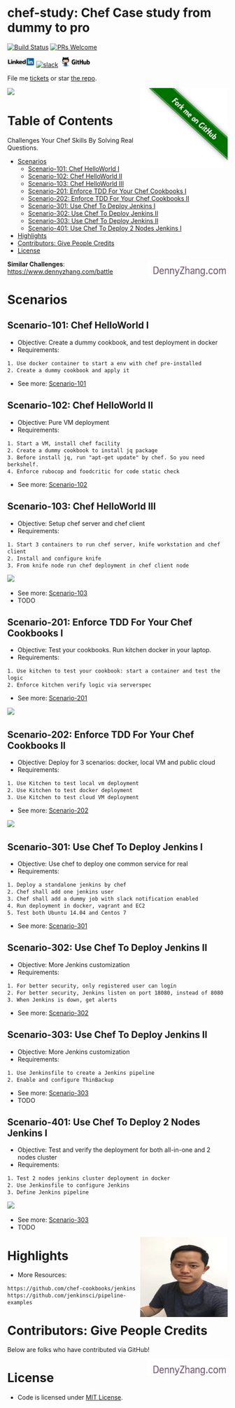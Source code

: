 # chef-study: Chef Case study from dummy to pro

[![Build Status](https://travis-ci.org/DennyZhang/chef-study.svg?branch=master)](https://travis-ci.org/DennyZhang/chef-study) [![PRs Welcome](https://img.shields.io/badge/PRs-welcome-brightgreen.svg)](http://makeapullrequest.com)

[![LinkedIn](https://raw.githubusercontent.com/USDevOps/mywechat-slack-group/master/images/linkedin.png)](https://www.linkedin.com/in/dennyzhang001) <a href="https://www.dennyzhang.com/slack" target="_blank" rel="nofollow"><img src="http://slack.dennyzhang.com/badge.svg" alt="slack"/></a> [![Github](https://raw.githubusercontent.com/USDevOps/mywechat-slack-group/master/images/github.png)](https://github.com/DennyZhang)

File me [tickets](https://github.com/DennyZhang/chef-study/issues) or star [the repo](https://github.com/DennyZhang/chef-study).

<a href="https://github.com/DennyZhang?tab=followers"><img align="right" width="200" height="183" src="https://raw.githubusercontent.com/USDevOps/mywechat-slack-group/master/images/fork_github.png" /></a>

<a href="https://www.dennyzhang.com"><img src="https://raw.githubusercontent.com/DennyZhang/chef-study/master/images/chef_icon.png"/> </a>

Table of Contents
=================
Challenges Your Chef Skills By Solving Real Questions.

   * [Scenarios](#scenarios)
      * [Scenario-101: Chef HelloWorld I](#scenario-101-chef-helloworld-i)
      * [Scenario-102: Chef HelloWorld II](#scenario-102-chef-helloworld-ii)
      * [Scenario-103: Chef HelloWorld III](#scenario-103-chef-helloworld-iii)
      * [Scenario-201: Enforce TDD For Your Chef Cookbooks I](#scenario-201-enforce-tdd-for-your-chef-cookbooks-i)
      * [Scenario-202: Enforce TDD For Your Chef Cookbooks II](#scenario-202-enforce-tdd-for-your-chef-cookbooks-ii)
      * [Scenario-301: Use Chef To Deploy Jenkins I](#scenario-301-use-chef-to-deploy-jenkins-i)
      * [Scenario-302: Use Chef To Deploy Jenkins II](#scenario-302-use-chef-to-deploy-jenkins-ii)
      * [Scenario-303: Use Chef To Deploy Jenkins II](#scenario-303-use-chef-to-deploy-jenkins-ii)
      * [Scenario-401: Use Chef To Deploy 2 Nodes Jenkins I](#scenario-401-use-chef-to-deploy-2-nodes-jenkins-i)
   * [Highlights](#highlights)
   * [Contributors: Give People Credits](#contributors-give-people-credits)
   * [License](#license)

<a href="https://www.dennyzhang.com"><img align="right" width="185" height="37" src="https://raw.githubusercontent.com/USDevOps/mywechat-slack-group/master/images/dns_small.png"></a>

**Similar Challenges**: https://www.dennyzhang.com/battle

# Scenarios

## Scenario-101: Chef HelloWorld I
- Objective: Create a dummy cookbook, and test deployment in docker
- Requirements:
```
1. Use docker container to start a env with chef pre-installed
2. Create a dummy cookbook and apply it
```
- See more: [Scenario-101](./Scenario-101)

## Scenario-102: Chef HelloWorld II
- Objective: Pure VM deployment
- Requirements:
```
1. Start a VM, install chef facility
2. Create a dummy cookbook to install jq package
3. Before install jq, run "apt-get update" by chef. So you need berkshelf.
4. Enforce rubocop and foodcritic for code static check
```
- See more: [Scenario-102](./Scenario-102)

## Scenario-103: Chef HelloWorld III
- Objective: Setup chef server and chef client
- Requirements:
```
1. Start 3 containers to run chef server, knife workstation and chef client
2. Install and configure knife
3. From knife node run chef deployment in chef client node
```
<a href="https://www.dennyzhang.com"><img src="https://raw.githubusercontent.com/DennyZhang/chef-study/master/images/scenario-103-design.png"/> </a>
- See more: [Scenario-103](./Scenario-103)
- TODO

## Scenario-201: Enforce TDD For Your Chef Cookbooks I
- Objective: Test your cookbooks. Run kitchen docker in your laptop.
- Requirements:
```
1. Use kitchen to test your cookbook: start a container and test the logic
2. Enforce kitchen verify logic via serverspec
```
- See more: [Scenario-201](./Scenario-201)

<a href="https://www.dennyzhang.com"><img src="https://raw.githubusercontent.com/DennyZhang/chef-study/master/images/scenario-201-design.png"/> </a>
## Scenario-202: Enforce TDD For Your Chef Cookbooks II
- Objective: Deploy for 3 scenarios: docker, local VM and public cloud
- Requirements:
```
1. Use Kitchen to test local vm deployment
2. Use Kitchen to test docker deployment
3. Use Kitchen to test cloud VM deployment
```
- See more: [Scenario-202](./Scenario-202)

<a href="https://www.dennyzhang.com"><img src="https://raw.githubusercontent.com/DennyZhang/chef-study/master/images/scenario-202-design.png"/> </a>

## Scenario-301: Use Chef To Deploy Jenkins I
- Objective: Use chef to deploy one common service for real
- Requirements:
```
1. Deploy a standalone jenkins by chef
2. Chef shall add one jenkins user
3. Chef shall add a dummy job with slack notification enabled
4. Run deployment in docker, vagrant and EC2
5. Test both Ubuntu 14.04 and Centos 7
```
- See more: [Scenario-301](./Scenario-301)

## Scenario-302: Use Chef To Deploy Jenkins II
- Objective: More Jenkins customization
- Requirements:
```
1. For better security, only registered user can login
2. For better security, Jenkins listen on port 18080, instead of 8080
3. When Jenkins is down, get alerts
```
- See more: [Scenario-302](./Scenario-302)

## Scenario-303: Use Chef To Deploy Jenkins II
- Objective: More Jenkins customization
- Requirements:
```
1. Use Jenkinsfile to create a Jenkins pipeline
2. Enable and configure ThinBackup
```
- See more: [Scenario-303](./Scenario-303)
- TODO

## Scenario-401: Use Chef To Deploy 2 Nodes Jenkins I
- Objective: Test and verify the deployment for both all-in-one and 2 nodes cluster
- Requirements:
```
1. Test 2 nodes jenkins cluster deployment in docker
2. Use Jenkinsfile to configure Jenkins
3. Define Jenkins pipeline
```
<a href="https://www.dennyzhang.com"><img src="https://raw.githubusercontent.com/DennyZhang/chef-study/master/images/scenario-401-design.png"/> </a>
- See more: [Scenario-303](./Scenario-303)
- TODO

<a href="https://www.dennyzhang.com"><img align="right" width="200" height="183" src="https://raw.githubusercontent.com/USDevOps/mywechat-slack-group/master/images/denny_intro.jpg"></a>

# Highlights
- More Resources:
```
https://github.com/chef-cookbooks/jenkins
https://github.com/jenkinsci/pipeline-examples
```

# Contributors: Give People Credits
Below are folks who have contributed via GitHub!

<a href="https://www.dennyzhang.com"><img align="right" width="185" height="37" src="https://raw.githubusercontent.com/USDevOps/mywechat-slack-group/master/images/dns_small.png"></a>

# License
- Code is licensed under [MIT License](https://www.dennyzhang.com/wp-content/mit_license.txt).
